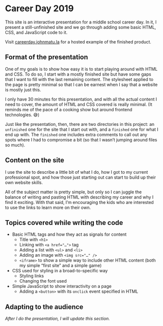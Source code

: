 # Career Day 2019
This site is an interactive presentation for a middle school career day. In it, I present a still-unfinished site and we go through adding some basic HTML, CSS, and JavaScript code to it.

Visit [careerday.johnmatu.la](https://careerday.johnmatu.la) for a hosted example of the finished product.

## Format of the presentation
One of my goals is to show how easy it is to start playing around with HTML and CSS. To do so, I start with a mostly finished site but have some gaps that I want to fill with the last remaining content. The stylesheet applied to the page is pretty minimal so that I can be earnest when I say that a website is mostly just this.

I only have 30 minutes for this presentation, and with all the actual content I need to cover, the amount of HTML and CSS covered is really minimal. (It reminds me of the pace of a cooking show but around frontend technologies. 😅)

Just like the presentation, then, there are two directories in this project: an `unfinished` one for the site that I start out with, and a `finished` one for what I end up with. The `finished` one includes extra comments to call out any spots where I had to compromise a bit (so that I wasn’t jumping around files so much).


## Content on the site
I use the site to describe a little bit of what I do, how I got to my current professional spot, and how those just starting out can start to build up their own website skills.

All of the subject matter is pretty simple, but only so I can juggle the balance of writing and pasting HTML with describing my career and why I find it exciting. With that said, I’m encouraging the kids who are interested to use the links to learn more on their own.

## Topics covered while writing the code
* Basic HTML tags and how they act as signals for content
  * Title with `<h1>`
  * Linking with `<a href="…">` tag
  * Adding a list with `<ul>` and `<li>`
  * Adding an image with `<img src="…" />`
  * `<iframe>` to show a simple way to include other HTML content (both my simple “first site” and a simple game)
* CSS used for styling in a broad-to-specific way
  * Styling links
  * Changing the font used
* Simple JavaScript to show interactivity on a page
  * Adding a `<button>` with its `onclick` event specified in HTML

## Adapting to the audience
_After I do the presentation, I will update this section._

